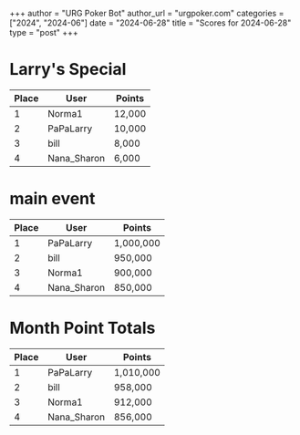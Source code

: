 +++
author = "URG Poker Bot"
author_url = "urgpoker.com"
categories = ["2024", "2024-06"]
date = "2024-06-28"
title = "Scores for 2024-06-28"
type = "post"
+++
# Larry's Special

| Place | User | Points |
|-------|------|--------|
| 1 | Norma1 | 12,000 |
| 2 | PaPaLarry | 10,000 |
| 3 | bill | 8,000 |
| 4 | Nana_Sharon | 6,000 |

# main event

| Place | User | Points |
|-------|------|--------|
| 1 | PaPaLarry | 1,000,000 |
| 2 | bill | 950,000 |
| 3 | Norma1 | 900,000 |
| 4 | Nana_Sharon | 850,000 |

# Month Point Totals

| Place | User | Points |
|-------|------|--------|
| 1 | PaPaLarry | 1,010,000 |
| 2 | bill | 958,000 |
| 3 | Norma1 | 912,000 |
| 4 | Nana_Sharon | 856,000 |
